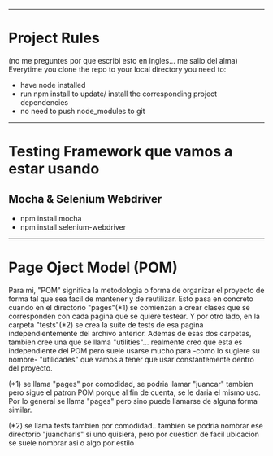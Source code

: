 ----

# Project Rules

(no me preguntes por que escribi esto en ingles... me salio del alma)
Everytime you clone the repo to your local directory you need to:

- have node installed
- run npm install to update/ install the corresponding project dependencies
- no need to push node_modules to git

----

# Testing Framework que vamos a estar usando
## Mocha & Selenium Webdriver

- npm install mocha
- npm install selenium-webdriver

----

# Page Oject Model (POM)

Para mi, "POM" significa la metodologia o forma de organizar el proyecto de forma tal que sea facil de mantener y de reutilizar. 
Esto pasa en concreto cuando en el directorio "pages"(*1) se comienzan a crear clases que se corresponden con cada pagina que se quiere testear. Y por otro lado, en la carpeta "tests"(*2) se crea la suite de tests de esa pagina independientemente del archivo anterior.
Ademas de esas dos carpetas, tambien cree una que se llama "utilities"... realmente creo que esta es independiente del POM pero suele usarse mucho para -como lo sugiere su nombre- "utilidades" que vamos a tener que usar constantemente dentro del proyecto.


(*1) se llama "pages" por comodidad, se podria llamar "juancar" tambien pero sigue el patron POM porque al fin de cuenta, se le daria el mismo uso. Por lo general se llama "pages" pero sino puede llamarse de alguna forma similar.

(*2) se llama tests tambien por comodidad.. tambien se podria nombrar ese directorio "juancharls" si uno quisiera, pero por cuestion de facil ubicacion se suele nombrar asi o algo por estilo


  
